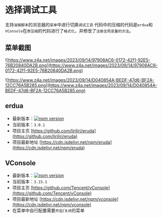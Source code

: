 # 选择调试工具

支持`油猴脚本`的浏览器的`菜单`中进行切换`调试工具`
代码中的压缩的代码是`erdua`和`VConsole`在`原压缩`的代码进行了`格式化`，并修改了`注册全局变量的方法`。

## 菜单截图

![https://www.z4a.net/images/2023/09/14/97908AC6-0172-42f1-92E5-76B20840DA2B.png](https://www.z4a.net/images/2023/09/14/97908AC6-0172-42f1-92E5-76B20840DA2B.png)

![https://www.z4a.net/images/2023/09/14/D040854A-BEDF-47d6-BF2A-12CC76A5B285.png](https://www.z4a.net/images/2023/09/14/D040854A-BEDF-47d6-BF2A-12CC76A5B285.png)

## erdua

- 最新版本：[![npm version](https://img.shields.io/npm/v/eruda/latest.svg)](https://www.npmjs.com/package/erdua)
- 当前版本：`3.0.1`
- 项目主页
[https://github.com/liriliri/eruda](https://github.com/liriliri/eruda)
- 项目最新地址
[https://cdn.jsdelivr.net/npm/eruda](https://cdn.jsdelivr.net/npm/eruda)

## VConsole

- 最新版本：[![npm version](https://img.shields.io/npm/v/vconsole/latest.svg)](https://www.npmjs.com/package/vconsole)
- 当前版本：`3.15.1`
- 项目主页
[https://github.com/Tencent/vConsole](https://github.com/Tencent/vConsole)
- 项目最新地址
[https://cdn.jsdelivr.net/npm/vconsole](https://cdn.jsdelivr.net/npm/vconsole)
- 在菜单中自行配置需要`开启`/`关闭`的菜单
